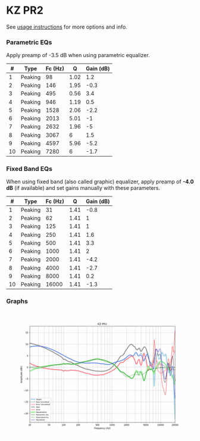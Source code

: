 # KZ PR2
See [usage instructions](https://github.com/jaakkopasanen/AutoEq#usage) for more options and info.

### Parametric EQs
Apply preamp of -3.5 dB when using parametric equalizer.

|   # | Type    |   Fc (Hz) |    Q |   Gain (dB) |
|-----|---------|-----------|------|-------------|
|   1 | Peaking |        98 | 1.02 |         1.2 |
|   2 | Peaking |       146 | 1.95 |        -0.3 |
|   3 | Peaking |       495 | 0.56 |         3.4 |
|   4 | Peaking |       946 | 1.19 |         0.5 |
|   5 | Peaking |      1528 | 2.06 |        -2.2 |
|   6 | Peaking |      2013 | 5.01 |        -1   |
|   7 | Peaking |      2632 | 1.96 |        -5   |
|   8 | Peaking |      3067 | 6    |         1.5 |
|   9 | Peaking |      4597 | 5.96 |        -5.2 |
|  10 | Peaking |      7280 | 6    |        -1.7 |

### Fixed Band EQs
When using fixed band (also called graphic) equalizer, apply preamp of **-4.0 dB** (if available) and set gains manually with these parameters.

|   # | Type    |   Fc (Hz) |    Q |   Gain (dB) |
|-----|---------|-----------|------|-------------|
|   1 | Peaking |        31 | 1.41 |        -0.8 |
|   2 | Peaking |        62 | 1.41 |         1   |
|   3 | Peaking |       125 | 1.41 |         1   |
|   4 | Peaking |       250 | 1.41 |         1.6 |
|   5 | Peaking |       500 | 1.41 |         3.3 |
|   6 | Peaking |      1000 | 1.41 |         2   |
|   7 | Peaking |      2000 | 1.41 |        -4.2 |
|   8 | Peaking |      4000 | 1.41 |        -2.7 |
|   9 | Peaking |      8000 | 1.41 |         0.2 |
|  10 | Peaking |     16000 | 1.41 |        -1.3 |

### Graphs
![](./KZ%20PR2.png)
